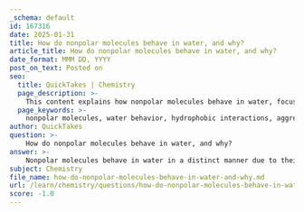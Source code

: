 ```yaml
---
_schema: default
id: 167316
date: 2025-01-31
title: How do nonpolar molecules behave in water, and why?
article_title: How do nonpolar molecules behave in water, and why?
date_format: MMM DD, YYYY
post_on_text: Posted on
seo:
  title: QuickTakes | Chemistry
  page_description: >-
    This content explains how nonpolar molecules behave in water, focusing on hydrophobic interactions, the tendency to aggregate, and the inability to form hydrogen bonds with water.
  page_keywords: >-
    nonpolar molecules, water behavior, hydrophobic interactions, aggregation, hydrogen bonding, insolubility, polar solvent, separation from water, hydrophilic, hydrophobic
author: QuickTakes
question: >-
    How do nonpolar molecules behave in water, and why?
answer: >-
    Nonpolar molecules behave in water in a distinct manner due to their lack of polarity and inability to form hydrogen bonds with water molecules. Here’s a detailed explanation of their behavior and the underlying reasons:\n\n### Behavior of Nonpolar Molecules in Water\n\n1. **Hydrophobic Interactions**: Nonpolar molecules, such as oils and fats, do not interact favorably with water. When introduced to an aqueous environment, they tend to aggregate together to minimize their exposure to water. This phenomenon is known as hydrophobic interaction. For example, when oil is mixed with water, it forms droplets rather than dissolving, as water molecules prefer to interact with each other rather than with the nonpolar oil molecules.\n\n2. **Separation from Water**: The aggregation of nonpolar molecules leads to a separation from the water phase. This is because water is a polar solvent, and its molecules are more attracted to each other than to nonpolar substances. As a result, nonpolar molecules will cluster together, effectively reducing their contact with water.\n\n3. **Lack of Hydrogen Bonding**: Nonpolar molecules do not have significant partial charges, which means they cannot form hydrogen bonds with water. This lack of interaction further contributes to their insolubility in water. In contrast, polar molecules can form hydrogen bonds with water, leading to solubility.\n\n### Summary of Interactions\n\n- **Hydrophilic (Water-Loving) Molecules**: These are typically polar or charged and interact well with water, leading to solubility. Examples include salts and sugars.\n- **Hydrophobic (Water-Fearing) Molecules**: Nonpolar molecules that do not interact well with water and tend to separate from it. Examples include oils and fats.\n\n### Conclusion\n\nIn summary, nonpolar molecules behave in water by aggregating and separating from the aqueous environment due to their hydrophobic nature and inability to form hydrogen bonds. This behavior is a fundamental characteristic of nonpolar substances, which prefer to avoid contact with polar solvents like water.
subject: Chemistry
file_name: how-do-nonpolar-molecules-behave-in-water-and-why.md
url: /learn/chemistry/questions/how-do-nonpolar-molecules-behave-in-water-and-why
score: -1.0
---
```


&nbsp;